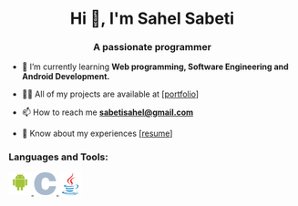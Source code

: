 <h1 align="center">Hi 👋, I'm Sahel Sabeti</h1>
<h3 align="center">A passionate programmer</h3>

- 🌱 I’m currently learning **Web programming, Software Engineering and Android Development.**

- 👨‍💻 All of my projects are available at [[portfolio](https://sahellsabetii.github.io/portfolio/)]

- 📫 How to reach me **sabetisahel@gmail.com**

- 📄 Know about my experiences [[resume](https://github.com/user-attachments/files/22711690/cv.pdf)]

<p align="left">
</p>

<h3 align="left">Languages and Tools:</h3>
<p align="left"> <a href="https://developer.android.com" target="_blank" rel="noreferrer"> <img src="https://raw.githubusercontent.com/devicons/devicon/master/icons/android/android-original-wordmark.svg" alt="android" width="40" height="40"/> </a> <a href="https://www.cprogramming.com/" target="_blank" rel="noreferrer"> <img src="https://raw.githubusercontent.com/devicons/devicon/master/icons/c/c-original.svg" alt="c" width="40" height="40"/> </a> <a href="https://www.java.com" target="_blank" rel="noreferrer"> <img src="https://raw.githubusercontent.com/devicons/devicon/master/icons/java/java-original.svg" alt="java" width="40" height="40"/> </a>  </p>
